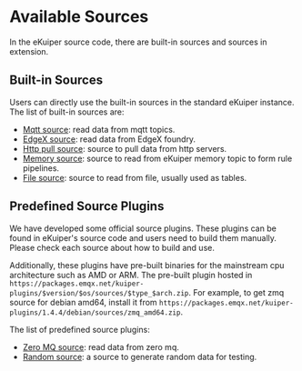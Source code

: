 # Available Sources

In the eKuiper source code, there are built-in sources and sources in extension.

## Built-in Sources

Users can directly use the built-in sources in the standard eKuiper instance. The list of built-in sources are:

- [Mqtt source](./builtin/mqtt.md): read data from mqtt topics.
- [EdgeX source](./builtin/edgex.md): read data from EdgeX foundry.
- [Http pull source](./builtin/http_pull.md): source to pull data from http servers.
- [Memory source](./builtin/memory.md): source to read from eKuiper memory topic to form rule pipelines.
- [File source](./builtin/file.md): source to read from file, usually used as tables.

## Predefined Source Plugins

We have developed some official source plugins. These plugins can be found in eKuiper's source code and users need to build them manually. Please check each source about how to build and use.

Additionally, these plugins have pre-built binaries for the mainstream cpu architecture such as AMD or ARM. The pre-built plugin hosted in `https://packages.emqx.net/kuiper-plugins/$version/$os/sources/$type_$arch.zip`. For example, to get zmq source for debian amd64, install it from `https://packages.emqx.net/kuiper-plugins/1.4.4/debian/sources/zmq_amd64.zip`.

The list of predefined source plugins:

- [Zero MQ source](./plugin/zmq.md): read data from zero mq.
- [Random source](./plugin/random.md): a source to generate random data for testing.